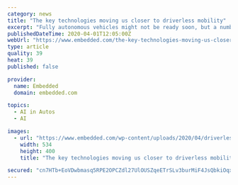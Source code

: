 ```yaml
---
category: news
title: "The key technologies moving us closer to driverless mobility"
excerpt: "Fully autonomous vehicles might not be ready soon, but a number of advancements and industry changes are propelling us closer to the driverless dream. From advancements in vehicle ... driver monitoring utilizes both sensors and artificial intelligence to determine if a driver is drowsy or dozing off. The car would then alert the driver with ..."
publishedDateTime: 2020-04-01T12:05:00Z
webUrl: "https://www.embedded.com/the-key-technologies-moving-us-closer-to-driverless-mobility/"
type: article
quality: 39
heat: 39
published: false

provider:
  name: Embedded
  domain: embedded.com

topics:
  - AI in Autos
  - AI

images:
  - url: "https://www.embedded.com/wp-content/uploads/2020/04/driverless_.jpg"
    width: 534
    height: 400
    title: "The key technologies moving us closer to driverless mobility"

secured: "cn7HTb+EoVDwbmasq5RPE2OPCZdl27UlOUSZqeETrSLv3burMiF4JsQbkiOqxJPWT+s7WVaVCvII6JFjWvAkcuCfiB3CDYaiT0M8oZ8vbtNhYhltR6khlDK7pQW/UWkARByywQ9pzrq6hxv1l06dKVTpuXEMx9yR1vfnqs8bUYpMiT1nCoH/Jf3BKg4qZt5vqAw1cxdVPzX4w7dhSrmccYXY6Yk7CZTIu4qMJ9//CSx9rxQrvMXNRA1zkWQDl30CnnlBVVjAnNE/5Fwttwo6O1AMsM234zYcvKqXogLULYpSr25abpvgpbldYKpGQg+EFnPIDcDrS0v3J4tvaRkaZhILFMl/w9sqvt5zjSMy70breCb2YmOI/zbRJRDCrW0YBACHwb1lJV6tVuyIqUk3OeRgTZCXazr/0z5oN1F4KKOfcjQZ9J7jhvDwIhS8VUTBgDdvDpRsOo/mE7c1nbrJ/YC6CkghKwUxpuoqoU9UNg8=;L+kKNB2uuenGpNGDLDtxNQ=="
---
```


